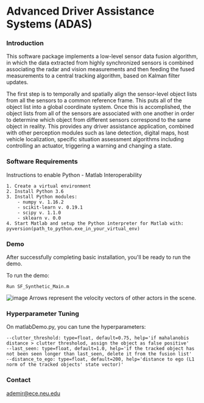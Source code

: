 # Advanced Driver Assistance Systems (ADAS)

### Introduction
This software package implements a low-level sensor data fusion algorithm, in which the data extracted from highly synchronized sensors is combined associating the radar and vision measurements and then feeding the fused measurements to a central tracking algorithm, based on Kalman filter updates. 

The first step is to temporally and spatially align the sensor-level object lists from all the sensors to a common reference frame. This puts all of the object list into a global coordinate system. Once this is accomplished, the object lists from all of the sensors are associated with one another in order to determine which object from different sensors correspond to the same object in reality. This provides any driver assistance application, combined with other perception modules such as lane detection, digital maps, host vehicle localization, specific situation assessment algorithms including controlling an actuator, triggering a warning and changing a state.

### Software Requirements

Instructions to enable Python - Matlab Interoperability
```
1. Create a virtual environment
2. Install Python 3.6
3. Install Python modules:
    - numpy v. 1.16.2
    - scikit-learn v. 0.19.1
    - scipy v. 1.1.0
    - sklearn v. 0.0
4. Start Matlab and setup the Python interpreter for Matlab with: pyversion(path_to_python.exe_in_your_virtual_env)
```

### Demo
After successfully completing basic installation, you'll be ready to run the demo.

To run the demo:
```
Run SF_Synthetic_Main.m
```
![image](https://user-images.githubusercontent.com/43050657/57249662-88018000-7013-11e9-9cec-35bf6d646bab.png)
Arrows represent the velocity vectors of other actors in the scene.

### Hyperparameter Tuning
On matlabDemo.py, you can tune the hyperparameters:
```
--clutter_threshold: type=float, default=0.75, help='if mahalanobis distance > clutter thresholod, assign the object as false positive'
--last_seen: type=float, default=1.0, help='if the tracked object has not been seen longer than last_seen, delete it from the fusion list'
--distance_to_ego: type=float, default=200, help='distance to ego (L1 norm of the tracked objects' state vector)'
```

### Contact
ademir@ece.neu.edu
